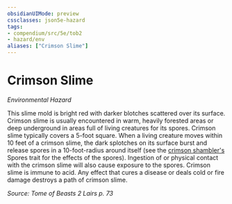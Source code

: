 ```yaml
---
obsidianUIMode: preview
cssclasses: json5e-hazard
tags:
- compendium/src/5e/tob2
- hazard/env
aliases: ["Crimson Slime"]
---
```

# Crimson Slime
*Environmental Hazard*  

This slime mold is bright red with darker blotches scattered over its surface. Crimson slime is usually encountered in warm, heavily forested areas or deep underground in areas full of living creatures for its spores. Crimson slime typically covers a 5-foot square. When a living creature moves within 10 feet of a crimson slime, the dark splotches on its surface burst and release spores in a 10-foot-radius around itself (see the [crimson shambler's](2-Mechanics/CLI/bestiary/plant/crimson-shambler-tob2.md) Spores trait for the effects of the spores). Ingestion of or physical contact with the crimson slime will also cause exposure to the spores. Crimson slime is immune to acid. Any effect that cures a disease or deals cold or fire damage destroys a path of crimson slime.

*Source: Tome of Beasts 2 Lairs p. 73*
